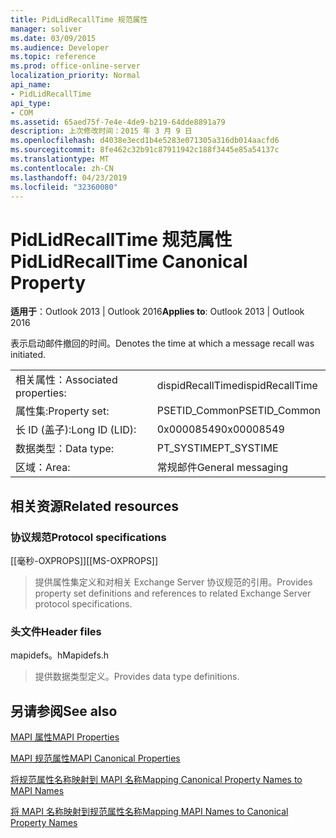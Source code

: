 ```yaml
---
title: PidLidRecallTime 规范属性
manager: soliver
ms.date: 03/09/2015
ms.audience: Developer
ms.topic: reference
ms.prod: office-online-server
localization_priority: Normal
api_name:
- PidLidRecallTime
api_type:
- COM
ms.assetid: 65aed75f-7e4e-4de9-b219-64dde8891a79
description: 上次修改时间：2015 年 3 月 9 日
ms.openlocfilehash: d4038e3ecd1b4e5283e071305a316db014aacfd6
ms.sourcegitcommit: 8fe462c32b91c87911942c188f3445e85a54137c
ms.translationtype: MT
ms.contentlocale: zh-CN
ms.lasthandoff: 04/23/2019
ms.locfileid: "32360080"
---
```

# <a name="pidlidrecalltime-canonical-property"></a><span data-ttu-id="67216-103">PidLidRecallTime 规范属性</span><span class="sxs-lookup"><span data-stu-id="67216-103">PidLidRecallTime Canonical Property</span></span>

  
  
<span data-ttu-id="67216-104">**适用于**：Outlook 2013 | Outlook 2016</span><span class="sxs-lookup"><span data-stu-id="67216-104">**Applies to**: Outlook 2013 | Outlook 2016</span></span> 
  
<span data-ttu-id="67216-105">表示启动邮件撤回的时间。</span><span class="sxs-lookup"><span data-stu-id="67216-105">Denotes the time at which a message recall was initiated.</span></span>
  
|||
|:-----|:-----|
|<span data-ttu-id="67216-106">相关属性：</span><span class="sxs-lookup"><span data-stu-id="67216-106">Associated properties:</span></span>  <br/> |<span data-ttu-id="67216-107">dispidRecallTime</span><span class="sxs-lookup"><span data-stu-id="67216-107">dispidRecallTime</span></span>  <br/> |
|<span data-ttu-id="67216-108">属性集:</span><span class="sxs-lookup"><span data-stu-id="67216-108">Property set:</span></span>  <br/> |<span data-ttu-id="67216-109">PSETID_Common</span><span class="sxs-lookup"><span data-stu-id="67216-109">PSETID_Common</span></span>  <br/> |
|<span data-ttu-id="67216-110">长 ID (盖子):</span><span class="sxs-lookup"><span data-stu-id="67216-110">Long ID (LID):</span></span>  <br/> |<span data-ttu-id="67216-111">0x00008549</span><span class="sxs-lookup"><span data-stu-id="67216-111">0x00008549</span></span>  <br/> |
|<span data-ttu-id="67216-112">数据类型：</span><span class="sxs-lookup"><span data-stu-id="67216-112">Data type:</span></span>  <br/> |<span data-ttu-id="67216-113">PT_SYSTIME</span><span class="sxs-lookup"><span data-stu-id="67216-113">PT_SYSTIME</span></span>  <br/> |
|<span data-ttu-id="67216-114">区域：</span><span class="sxs-lookup"><span data-stu-id="67216-114">Area:</span></span>  <br/> |<span data-ttu-id="67216-115">常规邮件</span><span class="sxs-lookup"><span data-stu-id="67216-115">General messaging</span></span>  <br/> |
   
## <a name="related-resources"></a><span data-ttu-id="67216-116">相关资源</span><span class="sxs-lookup"><span data-stu-id="67216-116">Related resources</span></span>

### <a name="protocol-specifications"></a><span data-ttu-id="67216-117">协议规范</span><span class="sxs-lookup"><span data-stu-id="67216-117">Protocol specifications</span></span>

<span data-ttu-id="67216-118">[[毫秒-OXPROPS]]</span><span class="sxs-lookup"><span data-stu-id="67216-118">[[MS-OXPROPS]]</span></span> 
  
> <span data-ttu-id="67216-119">提供属性集定义和对相关 Exchange Server 协议规范的引用。</span><span class="sxs-lookup"><span data-stu-id="67216-119">Provides property set definitions and references to related Exchange Server protocol specifications.</span></span>
    
### <a name="header-files"></a><span data-ttu-id="67216-120">头文件</span><span class="sxs-lookup"><span data-stu-id="67216-120">Header files</span></span>

<span data-ttu-id="67216-121">mapidefs。h</span><span class="sxs-lookup"><span data-stu-id="67216-121">Mapidefs.h</span></span>
  
> <span data-ttu-id="67216-122">提供数据类型定义。</span><span class="sxs-lookup"><span data-stu-id="67216-122">Provides data type definitions.</span></span>
    
## <a name="see-also"></a><span data-ttu-id="67216-123">另请参阅</span><span class="sxs-lookup"><span data-stu-id="67216-123">See also</span></span>



[<span data-ttu-id="67216-124">MAPI 属性</span><span class="sxs-lookup"><span data-stu-id="67216-124">MAPI Properties</span></span>](mapi-properties.md)
  
[<span data-ttu-id="67216-125">MAPI 规范属性</span><span class="sxs-lookup"><span data-stu-id="67216-125">MAPI Canonical Properties</span></span>](mapi-canonical-properties.md)
  
[<span data-ttu-id="67216-126">将规范属性名称映射到 MAPI 名称</span><span class="sxs-lookup"><span data-stu-id="67216-126">Mapping Canonical Property Names to MAPI Names</span></span>](mapping-canonical-property-names-to-mapi-names.md)
  
[<span data-ttu-id="67216-127">将 MAPI 名称映射到规范属性名称</span><span class="sxs-lookup"><span data-stu-id="67216-127">Mapping MAPI Names to Canonical Property Names</span></span>](mapping-mapi-names-to-canonical-property-names.md)

